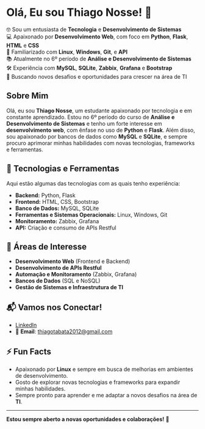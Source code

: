 # Olá, Eu sou Thiago Nosse! 👋

🤓 Sou um entusiasta de **Tecnologia** e **Desenvolvimento de Sistemas**  
💻 Apaixonado por **Desenvolvimento Web**, com foco em **Python**, **Flask**, **HTML** e **CSS**  
🔧 Familiarizado com **Linux**, **Windows**, **Git**, e **API**  
📚 Atualmente no 6º período de **Análise e Desenvolvimento de Sistemas**  
🛠 Experiência com **MySQL**, **SQLite**, **Zabbix**, **Grafana** e **Bootstrap**  
🚀 Buscando novos desafios e oportunidades para crescer na área de TI

## Sobre Mim
Olá, eu sou **Thiago Nosse**, um estudante apaixonado por tecnologia e em constante aprendizado. Estou no 6º período do curso de **Análise e Desenvolvimento de Sistemas** e tenho um forte interesse em **desenvolvimento web**, com ênfase no uso de **Python** e **Flask**. Além disso, sou apaixonado por bancos de dados como **MySQL** e **SQLite**, e sempre procuro aprimorar minhas habilidades com novas tecnologias, frameworks e ferramentas.

## 💼 Tecnologias e Ferramentas

Aqui estão algumas das tecnologias com as quais tenho experiência:

- **Backend:** Python, Flask  
- **Frontend:** HTML, CSS, Bootstrap  
- **Banco de Dados:** MySQL, SQLite  
- **Ferramentas e Sistemas Operacionais:** Linux, Windows, Git  
- **Monitoramento:** Zabbix, Grafana  
- **API:** Criação e consumo de APIs Restful

## 🌱 Áreas de Interesse

- **Desenvolvimento Web** (Frontend e Backend)
- **Desenvolvimento de APIs Restful**
- **Automação e Monitoramento** (Zabbix, Grafana)
- **Bancos de Dados** (SQL e NoSQL)
- **Gestão de Sistemas e Infraestrutura de TI**

## 📬 Vamos nos Conectar!

- [LinkedIn](https://www.linkedin.com/in/thiago-nosse/)
- 📧 **Email**: thiagotabata2012@gmail.com

## ⚡ Fun Facts

- Apaixonado por **Linux** e sempre em busca de melhorias em ambientes de desenvolvimento.
- Gosto de explorar novas tecnologias e frameworks para expandir minhas habilidades.
- Sempre pronto para aprender e me adaptar a novos desafios na área de **TI**.

---
**Estou sempre aberto a novas oportunidades e colaborações!** 🚀

